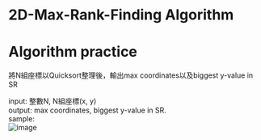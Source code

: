 2D-Max-Rank-Finding Algorithm
=
Algorithm practice
===
將N組座標以Quicksort整理後，輸出max coordinates以及biggest y-value in SR <br> 

input: 整數N, N組座標(x, y) <br> 
output: max coordinates, biggest y-value in SR. <br> 
sample: <br> 
![image](https://user-images.githubusercontent.com/60060490/159057636-1044eff2-86a9-4a67-bb8b-a8f46f2f09b8.png)

